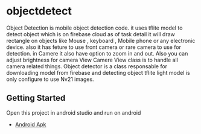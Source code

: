 # objectdetect

Object Detection is mobile object detection code. it uses tflite model to detect object which is on firebase cloud  as of task detail it will draw rectangle on objects like Mouse , keyboard , Mobile phone or any electronic device.
also it has feture to use front camera or rare camera to use for detection.
in Camere it also have option to zoom in and out.
Also you can adjust brightness for camera View 
Camere View class is to handle all camera related things.
Object detector is a class responsable for downloading model from firebase and detecting object 
tflite light model is only configure to use Nv21 images.



## Getting Started



Open this project in android studio and run on android

- [Android Apk ](https://drive.google.com/file/d/1hQhNCcvtjxxUSwTR2B9yRo1FDcJ7B0Oq/view?usp=sharing)

